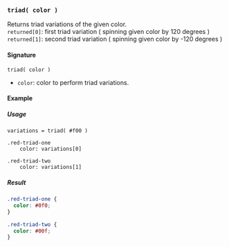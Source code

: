 ### `triad( color )`

Returns triad variations of the given color.  
`returned[0]`: first triad variation ( spinning given color by 120 degrees )  
`returned[1]`: second triad variation ( spinning given color by -120 degrees )

#### Signature

`triad( color )`

* `color`: color to perform triad variations.

#### Example

##### Usage

```stylus
variations = triad( #f00 )

.red-triad-one
    color: variations[0]

.red-triad-two
    color: variations[1]
```

##### Result

```css
.red-triad-one {
  color: #0f0;
}

.red-triad-two {
  color: #00f;
}
```
